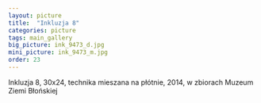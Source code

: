 ```yaml
---
layout: picture
title:  "Inkluzja 8"
categories: picture
tags: main_gallery
big_picture: ink_9473_d.jpg
mini_picture: ink_9473_m.jpg
order: 23
---
```

Inkluzja 8, 30x24, technika mieszana na płótnie, 2014, w zbiorach Muzeum Ziemi Błońskiej
